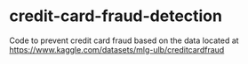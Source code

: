 # credit-card-fraud-detection
Code to prevent credit card fraud based on the data located at https://www.kaggle.com/datasets/mlg-ulb/creditcardfraud
